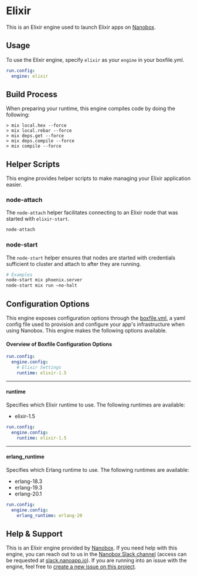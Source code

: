 # Elixir

This is an Elixir engine used to launch Elixir apps on [Nanobox](http://nanobox.io).

## Usage
To use the Elixir engine, specify `elixir` as your `engine` in your boxfile.yml.

```yaml
run.config:
  engine: elixir
```

## Build Process
When preparing your runtime, this engine compiles code by doing the following:

```
> mix local.hex --force
> mix local.rebar --force
> mix deps.get --force
> mix deps.compile --force
> mix compile --force
```

## Helper Scripts
This engine provides helper scripts to make managing your Elixir application easier.

### node-attach
The `node-attach` helper facilitates connecting to an Elixir node that was started with `elixir-start`.

```bash
node-attach
```

### node-start
The `node-start` helper ensures that nodes are started with credentials sufficient to cluster and attach to after they are running.

```bash
# Examples
node-start mix phoenix.server
node-start mix run —no-halt
```

## Configuration Options
This engine exposes configuration options through the [boxfile.yml](http://docs.nanobox.io/boxfile/), a yaml config file used to provision and configure your app's infrastructure when using Nanobox. This engine makes the following options available.

#### Overview of Boxfile Configuration Options
```yaml
run.config:
  engine.config:
    # Elixir Settings
    runtime: elixir-1.5
```

---

#### runtime
Specifies which Elixir runtime to use. The following runtimes are available:

- elixir-1.5

```yaml
run.config:
  engine.config:
    runtime: elixir-1.5
```

---

#### erlang_runtime
Specifies which Erlang runtime to use. The following runtimes are available:

- erlang-18.3
- erlang-19.3
- erlang-20.1

```yaml
run.config:
  engine.config:
    erlang_runtime: erlang-20
```

## Help & Support
This is an Elixir engine provided by [Nanobox](http://nanobox.io). If you need help with this engine, you can reach out to us in the [Nanobox Slack channel](https://nanoboxio.slack.com) (access can be requested at [slack.nanoapp.io](http://slack.nanoapp.io)). If you are running into an issue with the engine, feel free to [create a new issue on this project](https://github.com/nanobox-io/nanobox-engine-elixir/issues/new).
